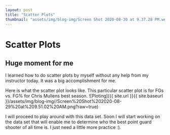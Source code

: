 ```yaml
---
layout: post
title: "Scatter Plots"
thumbnail: "assets/img/blog-img/Screen Shot 2020-08-30 at 9.37.28 PM.webp"
---
```


# Scatter Plots 

## Huge moment for me 

I learned how to do scatter plots by myself without any help from my instructor today.  It was a big accomplishment for me. 

Here is what the scatter plot looks like. This particular scatter plot is for FGs vs. FG% for Chris Mullens best season.
![Ploting]({{ site.url }}{{ site.baseurl }}/assets/img/blog-img//Screen%20Shot%202020-08-29%20at%209.51.02%20AM.png?raw=true)

I will proceed to play around with this data set.  Soon I will start working on the data set that will enable me to determine who the best point guard 
shooter of all time is.  I just need a little more practice :).
